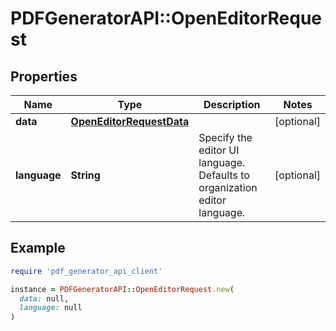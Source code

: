 # PDFGeneratorAPI::OpenEditorRequest

## Properties

| Name | Type | Description | Notes |
| ---- | ---- | ----------- | ----- |
| **data** | [**OpenEditorRequestData**](OpenEditorRequestData.md) |  | [optional] |
| **language** | **String** | Specify the editor UI language. Defaults to organization editor language. | [optional] |

## Example

```ruby
require 'pdf_generator_api_client'

instance = PDFGeneratorAPI::OpenEditorRequest.new(
  data: null,
  language: null
)
```

